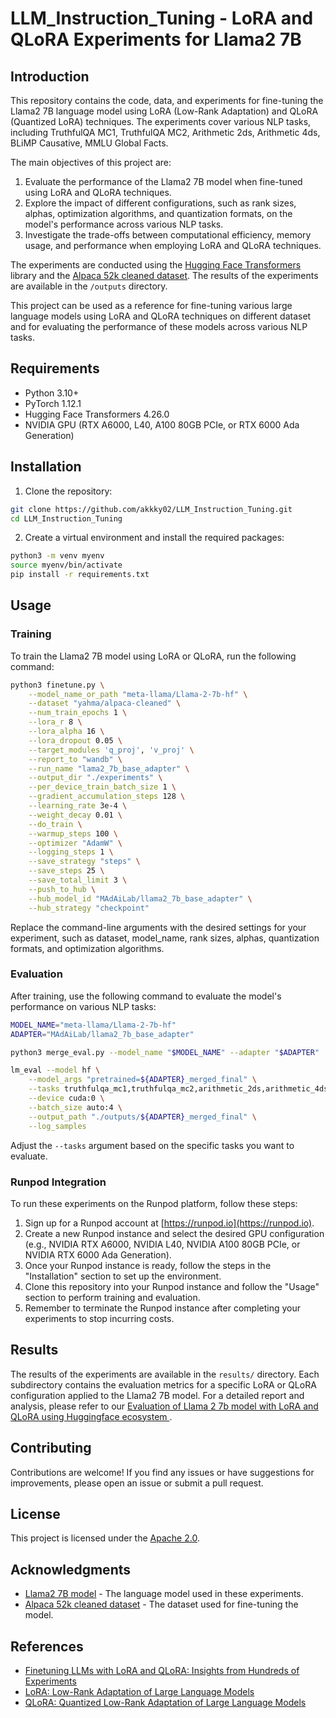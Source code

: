 # LLM_Instruction_Tuning - LoRA and QLoRA Experiments for Llama2 7B

## Introduction

This repository contains the code, data, and experiments for fine-tuning the Llama2 7B language model using LoRA (Low-Rank Adaptation) and QLoRA (Quantized LoRA) techniques. The experiments cover various NLP tasks, including TruthfulQA MC1, TruthfulQA MC2, Arithmetic 2ds, Arithmetic 4ds, BLiMP Causative, MMLU Global Facts.

The main objectives of this project are:

1. Evaluate the performance of the Llama2 7B model when fine-tuned using LoRA and QLoRA techniques.
2. Explore the impact of different configurations, such as rank sizes, alphas, optimization algorithms, and quantization formats, on the model's performance across various NLP tasks.
3. Investigate the trade-offs between computational efficiency, memory usage, and performance when employing LoRA and QLoRA techniques.

The experiments are conducted using the [Hugging Face Transformers](https://huggingface.co/transformers/) library and the [Alpaca 52k cleaned dataset](https://huggingface.co/datasets/yahma/alpaca-cleaned). The results of the experiments are available in the `/outputs` directory.

This project can be used as a reference for fine-tuning various large language models using LoRA and QLoRA techniques on different dataset and for evaluating the performance of these models across various NLP tasks.
## Requirements

- Python 3.10+
- PyTorch 1.12.1
- Hugging Face Transformers 4.26.0
- NVIDIA GPU (RTX A6000, L40, A100 80GB PCIe, or RTX 6000 Ada Generation)

## Installation

1. Clone the repository:

```bash
git clone https://github.com/akkky02/LLM_Instruction_Tuning.git
cd LLM_Instruction_Tuning
```

2. Create a virtual environment and install the required packages:

```bash
python3 -m venv myenv
source myenv/bin/activate
pip install -r requirements.txt
```

## Usage

### Training

To train the Llama2 7B model using LoRA or QLoRA, run the following command:

```bash
python3 finetune.py \
    --model_name_or_path "meta-llama/Llama-2-7b-hf" \
    --dataset "yahma/alpaca-cleaned" \
    --num_train_epochs 1 \
    --lora_r 8 \
    --lora_alpha 16 \
    --lora_dropout 0.05 \
    --target_modules 'q_proj', 'v_proj' \
    --report_to "wandb" \
    --run_name "lama2_7b_base_adapter" \
    --output_dir "./experiments" \
    --per_device_train_batch_size 1 \
    --gradient_accumulation_steps 128 \
    --learning_rate 3e-4 \
    --weight_decay 0.01 \
    --do_train \
    --warmup_steps 100 \
    --optimizer "AdamW" \
    --logging_steps 1 \
    --save_strategy "steps" \
    --save_steps 25 \
    --save_total_limit 3 \
    --push_to_hub \
    --hub_model_id "MAdAiLab/llama2_7b_base_adapter" \
    --hub_strategy "checkpoint"
```

Replace the command-line arguments with the desired settings for your experiment, such as dataset, model_name, rank sizes, alphas, quantization formats, and optimization algorithms.

### Evaluation

After training, use the following command to evaluate the model's performance on various NLP tasks:

```bash
MODEL_NAME="meta-llama/Llama-2-7b-hf"
ADAPTER="MAdAiLab/llama2_7b_base_adapter"

python3 merge_eval.py --model_name "$MODEL_NAME" --adapter "$ADAPTER"

lm_eval --model hf \
    --model_args "pretrained=${ADAPTER}_merged_final" \
    --tasks truthfulqa_mc1,truthfulqa_mc2,arithmetic_2ds,arithmetic_4ds,blimp_causative,mmlu_global_facts \
    --device cuda:0 \
    --batch_size auto:4 \
    --output_path "./outputs/${ADAPTER}_merged_final" \
    --log_samples
```

Adjust the `--tasks` argument based on the specific tasks you want to evaluate.

### Runpod Integration

To run these experiments on the Runpod platform, follow these steps:

1. Sign up for a Runpod account at [https://runpod.io](https://runpod.io).
2. Create a new Runpod instance and select the desired GPU configuration (e.g., NVIDIA RTX A6000, NVIDIA L40, NVIDIA A100 80GB PCIe, or NVIDIA RTX 6000 Ada Generation).
3. Once your Runpod instance is ready, follow the steps in the "Installation" section to set up the environment.
4. Clone this repository into your Runpod instance and follow the "Usage" section to perform training and evaluation.
5. Remember to terminate the Runpod instance after completing your experiments to stop incurring costs.

## Results

The results of the experiments are available in the `results/` directory. Each subdirectory contains the evaluation metrics for a specific LoRA or QLoRA configuration applied to the Llama2 7B model.
For a detailed report and analysis, please refer to our [Evaluation of Llama 2 7b model with LoRA and QLoRA using Huggingface ecosystem ](https://akshat-patil.notion.site/Evaluation-of-Llama-2-7b-model-with-LoRA-and-QLoRA-using-Huggingface-ecosystem-fb714bf2a8c74b2186b4f13879a576f5?pvs=4).

## Contributing

Contributions are welcome! If you find any issues or have suggestions for improvements, please open an issue or submit a pull request.

## License

This project is licensed under the [Apache 2.0](LICENSE).

## Acknowledgments

- [Llama2 7B model](https://huggingface.co/meta-llama/Llama-2-7b-hf) - The language model used in these experiments.
- [Alpaca 52k cleaned dataset](https://huggingface.co/datasets/yahma/alpaca-cleaned) - The dataset used for fine-tuning the model.

## References
- [Finetuning LLMs with LoRA and QLoRA: Insights from Hundreds of Experiments](https://lightning.ai/pages/community/lora-insights/)
- [LoRA: Low-Rank Adaptation of Large Language Models](https://arxiv.org/abs/2106.09685)
- [QLoRA: Quantized Low-Rank Adaptation of Large Language Models](https://arxiv.org/abs/2212.00143)
